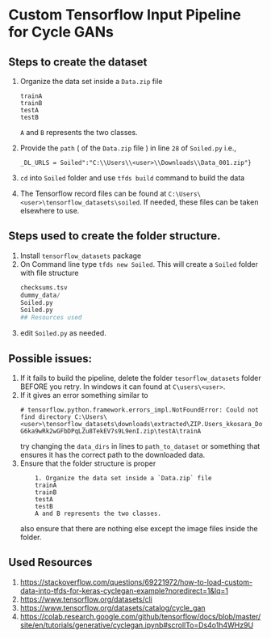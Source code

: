 # Custom Tensorflow Input Pipeline for Cycle GANs

## Steps to create the dataset
1. Organize the data set inside a `Data.zip` file 
    ```
    trainA
    trainB
    testA
    testB
    ```
    `A` and `B` represents the two classes.

2. Provide the `path` ( of the `Data.zip` file ) in line `28` of `Soiled.py` i.e., 
    ```
    _DL_URLS = Soiled":"C:\\Users\\<user>\\Downloads\\Data_001.zip"}
    ```
3.  `cd` into `Soiled` folder and use `tfds build` command to build the data

4. The  Tensorflow record files can be found at `C:\Users\<user>\tensorflow_datasets\soiled`. If needed, these files can be taken elsewhere to use.
## Steps used to create the folder structure.

1. Install ``tensorflow_datasets`` package
2. On Command line type ``tfds new Soiled``. This will create a `Soiled` folder with file structure
    ``` __init__.py
    checksums.tsv
    dummy_data/
    Soiled.py
    Soiled.py
    ## Resources used
    ```
3. edit `Soiled.py` as needed.

## Possible issues:
1. If it fails to build the pipeline, delete the folder `tesorflow_datasets` folder BEFORE you retry. In windows it can found at `C\users\<user>`.
2. If it gives an error something similar to 
    ```
    # tensorflow.python.framework.errors_impl.NotFoundError: Could not find directory C:\Users\<user>\tensorflow_datasets\downloads\extracted\ZIP.Users_kkosara_Downloads_Data_18r38_Co4F-G6ka9wRk2wGFbDPqLZu8TekEV7s9L9enI.zip\testA\trainA
    ```
    try changing the `data_dirs` in lines to `path_to_dataset` or something that ensures it has the correct path to the downloaded data.
3. Ensure that the folder structure is proper 
    ```
        1. Organize the data set inside a `Data.zip` file 
        trainA
        trainB
        testA
        testB
        A and B represents the two classes.
    ```
    also ensure that there are nothing else except the image files inside the folder.

## Used Resources
1.  https://stackoverflow.com/questions/69221972/how-to-load-custom-data-into-tfds-for-keras-cyclegan-example?noredirect=1&lq=1
2. https://www.tensorflow.org/datasets/cli
3. https://www.tensorflow.org/datasets/catalog/cycle_gan
4. https://colab.research.google.com/github/tensorflow/docs/blob/master/site/en/tutorials/generative/cyclegan.ipynb#scrollTo=Ds4o1h4WHz9U


